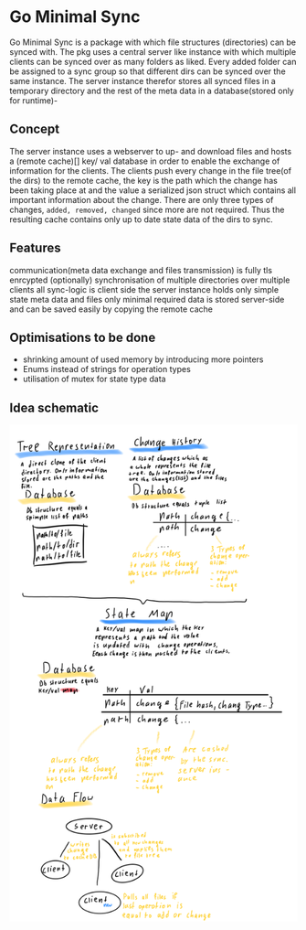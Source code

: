 # Go Minimal Sync

Go Minimal Sync is a package with which file structures (directories) can be synced with. The pkg uses a central server like instance with which multiple clients can be synced over as many folders as liked. Every added folder can be assigned to a sync group so that different dirs can be synced over the same instance. The server instance therefor stores all synced files in a temporary directory and the rest of the meta data in a database(stored only for runtime)-

## Concept
The server instance uses a webserver to up- and download files and hosts a (remote cache)[]  key/ val database in order to enable the exchange of information for the clients. The clients push every change in the file tree(of the dirs) to the remote cache, the key is the path which the change has been taking place at and the value a serialized json struct which contains all important information about the change.
There are only three types of changes, `added, removed, changed`  since more are not required. Thus the resulting cache contains only up to date state data of the dirs to sync.

## Features
communication(meta data exchange and files transmission) is fully tls enrcypted (optionally)
synchronisation of multiple directories over multiple clients
all sync-logic is client side the server instance holds only simple state meta data and files
only minimal required data is stored server-side and can be saved easily by copying the remote cache

## Optimisations to be done
- shrinking amount of used memory by introducing more pointers
- Enums instead of strings for operation types
- utilisation of mutex for state type data

## Idea schematic

![schematic](media/schematic.PNG)
